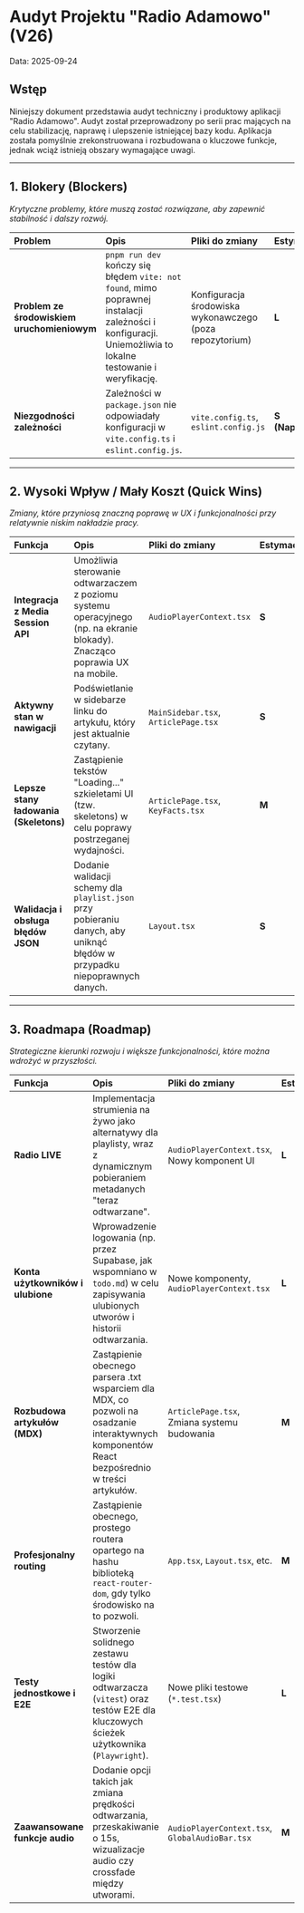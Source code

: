 # Audyt Projektu "Radio Adamowo" (V26)

Data: 2025-09-24

## Wstęp

Niniejszy dokument przedstawia audyt techniczny i produktowy aplikacji "Radio Adamowo". Audyt został przeprowadzony po serii prac mających na celu stabilizację, naprawę i ulepszenie istniejącej bazy kodu. Aplikacja została pomyślnie zrekonstruowana i rozbudowana o kluczowe funkcje, jednak wciąż istnieją obszary wymagające uwagi.

---

## 1. Blokery (Blockers)

*Krytyczne problemy, które muszą zostać rozwiązane, aby zapewnić stabilność i dalszy rozwój.*

| Problem | Opis | Pliki do zmiany | Estymacja |
| :--- | :--- | :--- | :--- |
| **Problem ze środowiskiem uruchomieniowym** | `pnpm run dev` kończy się błędem `vite: not found`, mimo poprawnej instalacji zależności i konfiguracji. Uniemożliwia to lokalne testowanie i weryfikację. | Konfiguracja środowiska wykonawczego (poza repozytorium) | **L** |
| **Niezgodności zależności** | Zależności w `package.json` nie odpowiadały konfiguracji w `vite.config.ts` i `eslint.config.js`. | `vite.config.ts`, `eslint.config.js` | **S (Naprawione)** |

---

## 2. Wysoki Wpływ / Mały Koszt (Quick Wins)

*Zmiany, które przyniosą znaczną poprawę w UX i funkcjonalności przy relatywnie niskim nakładzie pracy.*

| Funkcja | Opis | Pliki do zmiany | Estymacja |
| :--- | :--- | :--- | :--- |
| **Integracja z Media Session API** | Umożliwia sterowanie odtwarzaczem z poziomu systemu operacyjnego (np. na ekranie blokady). Znacząco poprawia UX na mobile. | `AudioPlayerContext.tsx` | **S** |
| **Aktywny stan w nawigacji** | Podświetlanie w sidebarze linku do artykułu, który jest aktualnie czytany. | `MainSidebar.tsx`, `ArticlePage.tsx` | **S** |
| **Lepsze stany ładowania (Skeletons)** | Zastąpienie tekstów "Loading..." szkieletami UI (tzw. skeletons) w celu poprawy postrzeganej wydajności. | `ArticlePage.tsx`, `KeyFacts.tsx` | **M** |
| **Walidacja i obsługa błędów JSON** | Dodanie walidacji schemy dla `playlist.json` przy pobieraniu danych, aby uniknąć błędów w przypadku niepoprawnych danych. | `Layout.tsx` | **S** |

---

## 3. Roadmapa (Roadmap)

*Strategiczne kierunki rozwoju i większe funkcjonalności, które można wdrożyć w przyszłości.*

| Funkcja | Opis | Pliki do zmiany | Estymacja |
| :--- | :--- | :--- | :--- |
| **Radio LIVE** | Implementacja strumienia na żywo jako alternatywy dla playlisty, wraz z dynamicznym pobieraniem metadanych "teraz odtwarzane". | `AudioPlayerContext.tsx`, Nowy komponent UI | **L** |
| **Konta użytkowników i ulubione** | Wprowadzenie logowania (np. przez Supabase, jak wspomniano w `todo.md`) w celu zapisywania ulubionych utworów i historii odtwarzania. | Nowe komponenty, `AudioPlayerContext.tsx` | **L** |
| **Rozbudowa artykułów (MDX)** | Zastąpienie obecnego parsera .txt wsparciem dla MDX, co pozwoli na osadzanie interaktywnych komponentów React bezpośrednio w treści artykułów. | `ArticlePage.tsx`, Zmiana systemu budowania | **M** |
| **Profesjonalny routing** | Zastąpienie obecnego, prostego routera opartego na hashu biblioteką `react-router-dom`, gdy tylko środowisko na to pozwoli. | `App.tsx`, `Layout.tsx`, etc. | **M** |
| **Testy jednostkowe i E2E** | Stworzenie solidnego zestawu testów dla logiki odtwarzacza (`vitest`) oraz testów E2E dla kluczowych ścieżek użytkownika (`Playwright`). | Nowe pliki testowe (`*.test.tsx`) | **L** |
| **Zaawansowane funkcje audio** | Dodanie opcji takich jak zmiana prędkości odtwarzania, przeskakiwanie o 15s, wizualizacje audio czy crossfade między utworami. | `AudioPlayerContext.tsx`, `GlobalAudioBar.tsx` | **M** |
